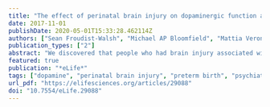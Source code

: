 ```yaml
---
title: "The effect of perinatal brain injury on dopaminergic function and hippocampal volume in adult life"
date: 2017-11-01
publishDate: 2020-05-01T15:33:28.462114Z
authors: ["Sean Froudist-Walsh", "Michael AP Bloomfield", "Mattia Veronese", "Jasmin Kroll", "Vyacheslav R. Karolis", "Sameer Jauhar", "Ilaria Bonoldi", "Philip K. McGuire", "Shitij Kapur", "Robin M. Murray", "Chiara Nosarti", "Oliver Howes"]
publication_types: ["2"]
abstract: "We discovered that people who had brain injury associated with very preterm birth has reduced dopamine function and smaller hippocampus than controls. The dopamine dysfunction was associated with negative and cognitive psychiatric symptoms. This work identifies a possible mechanism underlying mental illness following early brain injury, and suggests a potential drug target for treating such symptoms."
featured: true
publication: "*eLife*"
tags: ["dopamine", "perinatal brain injury", "preterm birth", "psychiatry","brain injury"]
url_pdf: "https://elifesciences.org/articles/29088"
doi: "10.7554/eLife.29088"
---
```


